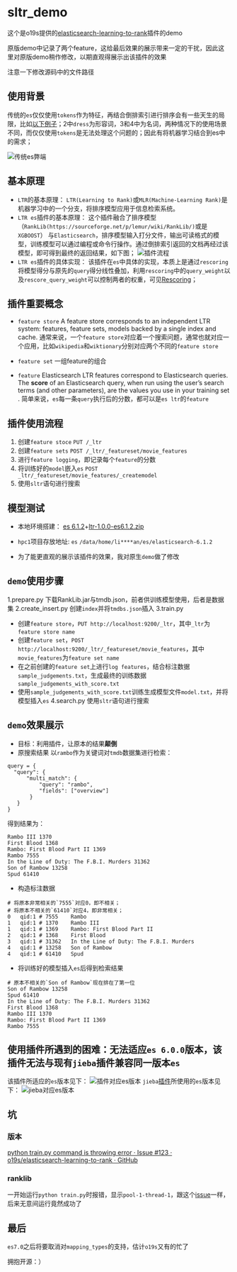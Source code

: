 # sltr_demo
这个是o19s提供的[elasticsearch-learning-to-rank](https://github.com/o19s/elasticsearch-learning-to-rank)插件的demo

原版demo中记录了两个feature，这给最后效果的展示带来一定的干扰，因此这里对原版demo稍作修改，以期直观得展示出该插件的效果

注意一下修改源码中的文件路径

## 使用背景
传统的`es`仅仅使用`tokens`作为特征，再结合倒排索引进行排序会有一些天生的局限，比如[以下例子](https://opensourceconnections.com/blog/2017/02/24/what-is-learning-to-rank/)；2中`dress`为形容词，3和4中为名词，两种情况下的使用场景不同，而仅仅使用`tokens`是无法处理这个问题的；因此有将机器学习结合到es中的需求；

![传统es弊端](img/传统es弊端.png)

## 基本原理
* `LTR`的基本原理：
 `LTR(Learning to Rank)`或`MLR(Machine-Learning Rank)`是机器学习中的一个分支，将排序模型应用于信息检索系统。
* `LTR es`插件的基本原理：
这个插件融合了排序模型（`RankLib(https://sourceforge.net/p/lemur/wiki/RankLib/)`或是`XGBOOST`） 与`Elasticsearch`，排序模型输入打分文件，输出可读格式的模型，训练模型可以通过编程或命令行操作。通过倒排索引返回的文档再经过该模型，即可得到最终的返回结果，如下图；
![插件流程](img/插件流程.png)
*  `LTR es`插件的具体实现：
该插件在`es`中具体的实现，本质上是通过`rescoring`将模型得分与原先的`query`得分线性叠加，利用`rescoring`中的`query_weight`以及`rescore_query_weight`可以控制两者的权重，可见[Rescoring](https://www.elastic.co/guide/en/elasticsearch/reference/current/search-request-rescore.html)；

## 插件重要概念
* `feature store`
A feature store corresponds to an independent LTR system: features, feature sets, models backed by a single index and cache. 
通常来说，一个`feature store`对应着一个搜索问题，通常也就对应一个应用，比如`wikipedia`和`wiktionary`分别对应两个不同的`feature store`

* `feature set`
一组feature的组合

* `feature`
Elasticsearch LTR features correspond to Elasticsearch queries. The **score** of an Elasticsearch query, when run using the user’s search terms (and other parameters), are the values you use in your training set . 简单来说，`es`每一条`query`执行后的分数，都可以是`es ltr`的`feature`

## 插件使用流程
1. 创建`feature stoce` `PUT /_ltr`
2. 创建`feature sets` `POST /_ltr/_featureset/movie_features`
3. 进行`feature logging`，即记录每个`feature`的分数
4. 将训练好的`model`嵌入`es` `POST _ltr/_featureset/movie_features/_createmodel`
5. 使用`sltr`语句进行搜索

## 模型测试
* 本地环境搭建：
[es 6.1.2](https://www.elastic.co/downloads/past-releases)+[ltr-1.0.0-es6.1.2.zip](http://es-learn-to-rank.labs.o19s.com/)

* `hpc1`项目存放地址:
`es` `/data/home/li****an/es/elasticsearch-6.1.2`

* 为了能更直观的展示该插件的效果，我对原生`demo`做了修改

## `demo`使用步骤
1.prepare.py 
下载RankLib.jar与tmdb.json，前者供训练模型使用，后者是数据集
2.create_insert.py
创建`index`并将`tmdbs.json`插入
3.train.py
* 创建`feature store`，`PUT http://localhost:9200/_ltr`，其中`_ltr`为`feature store name`
* 创建`feature set`，`POST http://localhost:9200/_ltr/_featureset/movie_features`，其中`movie_features`为`feature set name`
* 在之前创建的`feature set`上进行`log features`，结合标注数据`sample_judgements.txt`，生成最终的训练数据`sample_judgements_with_score.txt`
* 使用`sample_judgements_with_score.txt`训练生成模型文件`model.txt`，并将模型插入`es`
4.search.py
使用`sltr`语句进行搜索

## `demo`效果展示
* 目标：利用插件，让原本的结果**颠倒**
* 原搜索结果
以`rambo`作为关键词对`tmdb`数据集进行检索：
```
query = {
  "query": {
      "multi_match": {
          "query": "rambo",
          "fields": ["overview"]
       }
   }
}
```
得到结果为：
```
Rambo III 1370
First Blood 1368
Rambo: First Blood Part II 1369
Rambo 7555
In the Line of Duty: The F.B.I. Murders 31362
Son of Rambow 13258
Spud 61410
```
* 构造标注数据
```
# 将原本非常相关的`7555`对应0，即不相关；
# 将原本不相关的`61410`对应4，即非常相关；
0	qid:1 #	7555	Rambo
1	qid:1 #	1370	Rambo III
1	qid:1 #	1369	Rambo: First Blood Part II
2	qid:1 #	1368	First Blood
3	qid:1 #	31362	In the Line of Duty: The F.B.I. Murders
4	qid:1 #	13258	Son of Rambow
4	qid:1 #	61410	Spud
```
* 将训练好的模型插入`es`后得到检索结果
```
# 原本不相关的`Son of Rambow`现在排在了第一位
Son of Rambow 13258
Spud 61410
In the Line of Duty: The F.B.I. Murders 31362
First Blood 1368
Rambo III 1370
Rambo: First Blood Part II 1369
Rambo 7555
```

## 使用插件所遇到的困难：无法适应`es 6.0.0`版本，该插件无法与现有`jieba`插件兼容同一版本`es`
该插件所适应的`es`版本见下：
![插件对应es版本](img/插件对应es版本.png)
`jieba`[插件](https://github.com/sing1ee/elasticsearch-jieba-plugin)所使用的`es`版本见下：
![jieba对应es版本](img/jieba对应es版本.png)

## 坑
### 版本
[python train.py command is throwing error · Issue #123 · o19s/elasticsearch-learning-to-rank · GitHub](https://github.com/o19s/elasticsearch-learning-to-rank/issues/123)

### ranklib
一开始运行`python train.py`时报错，显示`pool-1-thread-1`，跟这个[issue](https://github.com/o19s/elasticsearch-learning-to-rank/issues/166)一样，后来无意间运行竟然成功了

## 最后
`es7.0`之后将要取消对`mapping_types`的支持，估计`o19s`又有的忙了

拥抱开源：）
